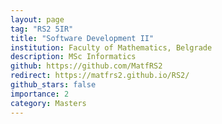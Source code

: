 ```yaml
---
layout: page
tag: "RS2 5IR"
title: "Software Development II"
institution: Faculty of Mathematics, Belgrade 
description: MSc Informatics
github: https://github.com/MatfRS2
redirect: https://matfrs2.github.io/RS2/
github_stars: false
importance: 2
category: Masters
---
```


